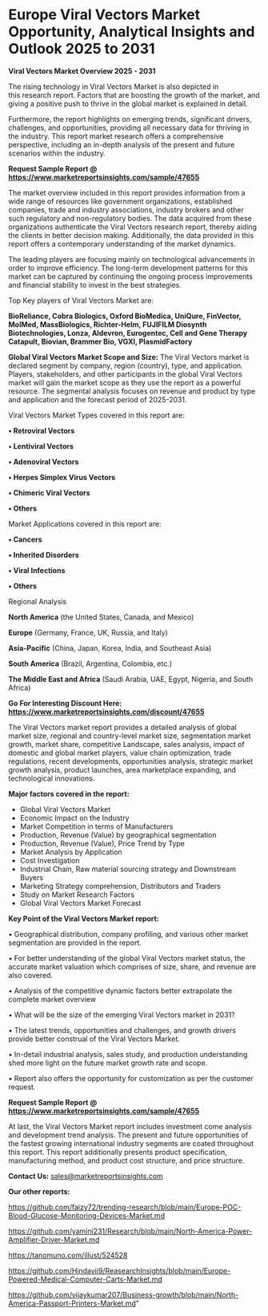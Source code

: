 # Europe Viral Vectors Market Opportunity, Analytical Insights and Outlook 2025 to 2031

<Strong> Viral Vectors Market Overview 2025 - 2031</strong>

The rising technology in Viral Vectors Market is also depicted in this research report. Factors that are boosting the growth of the market, and giving a positive push to thrive in the global market is explained in detail.

Furthermore, the report highlights on emerging trends, significant drivers, challenges, and opportunities, providing all necessary data for thriving in the industry. This report market research offers a comprehensive perspective, including an in-depth analysis of the present and future scenarios within the industry.

<strong>Request Sample Report @ <a href=https://www.marketreportsinsights.com/sample/47655>https://www.marketreportsinsights.com/sample/47655</a></strong>

The market overview included in this report provides information from a wide range of resources like government organizations, established companies, trade and industry associations, industry brokers and other such regulatory and non-regulatory bodies. The data acquired from these organizations authenticate the Viral Vectors research report, thereby aiding the clients in better decision making. Additionally, the data provided in this report offers a contemporary understanding of the market dynamics.

The leading players are focusing mainly on technological advancements in order to improve efficiency. The long-term development patterns for this market can be captured by continuing the ongoing process improvements and financial stability to invest in the best strategies.

Top Key players of Viral Vectors Market are:

<strong>BioReliance, Cobra Biologics, Oxford BioMedica, UniQure, FinVector, MolMed, MassBiologics, Richter-Helm, FUJIFILM Diosynth Biotechnologies, Lonza, Aldevron, Eurogentec, Cell and Gene Therapy Catapult, Biovian, Brammer Bio, VGXI, PlasmidFactory</strong>

<strong><b>Global Viral Vectors Market Scope and Size:</b></strong>
The Viral Vectors market is declared segment by company, region (country), type, and application. Players, stakeholders, and other participants in the global Viral Vectors market will gain the market scope as they use the report as a powerful resource. The segmental analysis focuses on revenue and product by type and application and the forecast period of 2025-2031.

Viral Vectors Market Types covered in this report are:

<strong>•  Retroviral Vectors

•  Lentiviral Vectors

•  Adenoviral Vectors

•  Herpes Simplex Virus Vectors

•  Chimeric Viral Vectors

•  Others</strong>

Market Applications covered in this report are:

<strong>•  Cancers

•  Inherited Disorders

•  Viral Infections

•  Others</strong> 

Regional Analysis

<strong>North America</strong> (the United States, Canada, and Mexico)

<strong>Europe</strong> (Germany, France, UK, Russia, and Italy)

<strong>Asia-Pacific</strong> (China, Japan, Korea, India, and Southeast Asia)

<strong>South America</strong> (Brazil, Argentina, Colombia, etc.)

<strong>The Middle East and Africa</strong> (Saudi Arabia, UAE, Egypt, Nigeria, and South Africa)

<strong>Go For Interesting Discount Here: <a href=https://www.marketreportsinsights.com/discount/47655>https://www.marketreportsinsights.com/discount/47655</a></strong>

The Viral Vectors market report provides a detailed analysis of global market size, regional and country-level market size, segmentation market growth, market share, competitive Landscape, sales analysis, impact of domestic and global market players, value chain optimization, trade regulations, recent developments, opportunities analysis, strategic market growth analysis, product launches, area marketplace expanding, and technological innovations.

<strong><b>Major factors covered in the report:</b></strong>
<ul>
  <li>Global Viral Vectors Market </li>
  <li>Economic Impact on the Industry</li>
  <li>Market Competition in terms of Manufacturers</li>
  <li>Production, Revenue (Value) by geographical segmentation</li>
  <li>Production, Revenue (Value), Price Trend by Type</li>
  <li>Market Analysis by Application</li>
  <li>Cost Investigation</li>
  <li>Industrial Chain, Raw material sourcing strategy and Downstream Buyers</li>
  <li>Marketing Strategy comprehension, Distributors and Traders</li>
  <li>Study on Market Research Factors</li>
  <li>Global Viral Vectors Market Forecast</li>
</ul>

<strong><b>Key Point of the Viral Vectors Market report:</b></strong>

• Geographical distribution, company profiling, and various other market segmentation are provided in the report.

• For better understanding of the global Viral Vectors market status, the accurate market valuation which comprises of size, share, and revenue are also covered.

• Analysis of the competitive dynamic factors better extrapolate the complete market overview

• What will be the size of the emerging Viral Vectors market in 2031?

• The latest trends, opportunities and challenges, and growth drivers provide better construal of the Viral Vectors Market.

• In-detail industrial analysis, sales study, and production understanding shed more light on the future market growth rate and scope.

• Report also offers the opportunity for customization as per the customer request.

<strong>Request Sample Report @ <a href=https://www.marketreportsinsights.com/sample/47655>https://www.marketreportsinsights.com/sample/47655</a></strong>

At last, the Viral Vectors Market report includes investment come analysis and development trend analysis. The present and future opportunities of the fastest growing international industry segments are coated throughout this report. This report additionally presents product specification, manufacturing method, and product cost structure, and price structure.

<strong>Contact Us:</strong>
sales@marketreportsinsights.com

<strong>Our other reports:</strong>

<a href=https://github.com/faizy72/trending-research/blob/main/Europe-POC-Blood-Glucose-Monitoring-Devices-Market.md>https://github.com/faizy72/trending-research/blob/main/Europe-POC-Blood-Glucose-Monitoring-Devices-Market.md</a>

<a href=https://github.com/yamini231/Research/blob/main/North-America-Power-Amplifier-Driver-Market.md>https://github.com/yamini231/Research/blob/main/North-America-Power-Amplifier-Driver-Market.md</a>

<a href=https://tanomuno.com/illust/524528>https://tanomuno.com/illust/524528</a>

<a href=https://github.com/Hindavii9/ReasearchInsights/blob/main/Europe-Powered-Medical-Computer-Carts-Market.md>https://github.com/Hindavii9/ReasearchInsights/blob/main/Europe-Powered-Medical-Computer-Carts-Market.md</a>

<a href=https://github.com/vijaykumar207/Business-growth/blob/main/North-America-Passport-Printers-Market.md>https://github.com/vijaykumar207/Business-growth/blob/main/North-America-Passport-Printers-Market.md</a>"
